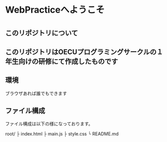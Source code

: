 <h1>WebPracticeへようこそ<h1>
<h2>このリポジトリについて<h2>
<p>このリポジトリはOECUプログラミングサークルの１年生向けの研修にて作成したものです</br><p>
<h2>環境</h2>
<p>ブラウザあれば誰でもできます<br/></p>
<h2>ファイル構成</h2>
<p>ファイル構成は以下の様になっております。<br/></p>

root/
   ├ index.html
   ├ main.js
   ├ style.css
   └ README.md